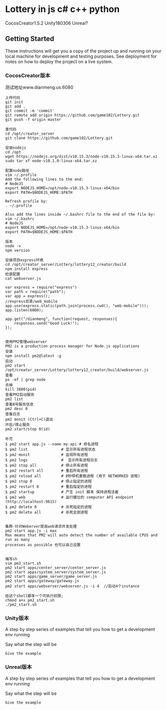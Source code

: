 # Lottery in js c# c++ python

CocosCreator1.5.2 Unity180306 Unreal?

## Getting Started

These instructions will get you a copy of the project up and running on your local machine for development and testing purposes. See deployment for notes on how to deploy the project on a live system.

### CocosCreator版本

测试地址www.dianmeng.us:6080

```
上传代码
git init
git add .
git commit -m 'commit'
git remote add origin https://github.com/game102/Lottery.git
git push -f origin master

拿代码
cd /opt/creator_server
git clone https://github.com/game102/Lottery.git

安装nodejs
cd /opt
wget https://nodejs.org/dist/v10.15.3/node-v10.15.3-linux-x64.tar.xz
sudo tar xf node-v10.1.0-linux-x64.tar.xz

配置node路径
vim ~/.profile
Add the following lines to the end:
# NodeJS
export NODEJS_HOME=/opt/node-v10.15.3-linux-x64/bin
export PATH=$NODEJS_HOME:$PATH

Refresh profile by:
. ~/.profile

Also add the lines inside ~/.bashrc file to the end of the file by:
vim ~/.bashrc
# NodeJS         
export NODEJS_HOME=/opt/node-v10.15.3-linux-x64/bin
export PATH=$NODEJS_HOME:$PATH

版本
node -v
npm version

安装项目express环境
cd /opt/creator_server/Lottery/lottery12_creator/build
npm install express
检查配置
cat webserver.js

var express = require("express")
var path = require("path");
var app = express();
//express目录/web_mobile
app.use(express.static(path.join(process.cwd(), "web-mobile")));   
app.listen(6080);

app.get("/dianmeng", function(request, responses){
	responses.send("Good Luck!");
});


使用PM2管理webserver
PM2 is a production process manager for Node.js applications
安装
npm install pm2@latest -g
启动      
pm2 start /opt/creator_server/Lottery/lottery12_creator/build/webserver.js
查看
ps -ef | grep node
杀掉
kill 3880(pid)
查看PM2启动服务
pm2 list
查看0号服务信息
pm2 desc 0
查看日志
pm2 monit (Ctrl+C)退出
开启/停止服务
pm2 start/stop 0(id)
 
补充
$ pm2 start app.js --name my-api # 命名进程
$ pm2 list               # 显示所有进程状态
$ pm2 monit              # 监视所有进程
$ pm2 logs               #  显示所有进程日志
$ pm2 stop all           # 停止所有进程
$ pm2 restart all        # 重启所有进程
$ pm2 reload all         # 0秒停机重载进程 (用于 NETWORKED 进程)
$ pm2 stop 0             # 停止指定的进程
$ pm2 restart 0          # 重启指定的进程
$ pm2 startup            # 产生 init 脚本 保持进程活着
$ pm2 web                # 运行健壮的 computer API endpoint (http://localhost:9615)
$ pm2 delete 0           # 杀死指定的进程
$ pm2 delete all         # 杀死全部进程 


集群-针对Weberver提高web请求并发处理
pm2 start app.js -i max
Max means that PM2 will auto detect the number of available CPUS and run as many
processes as possible 也可以自己设置


编写sh
vim pm2_start.sh
pm2 start apps/center_server/center_server.js
pm2 start apps/system_server/system_server.js
pm2 start apps/game_server/game_server.js
pm2 start apps/gateway/gateway.js
pm2 start apps/webserver/webserver.js -i 4  //启动4个instance

给这个shell脚本一个可执行权限;
chmod a+x pm2_start.sh  
./pm2_start.sh
```

### Unity版本

A step by step series of examples that tell you how to get a development env running

Say what the step will be

```
Give the example
```

### Unreal版本

A step by step series of examples that tell you how to get a development env running

Say what the step will be

```
Give the example
```
